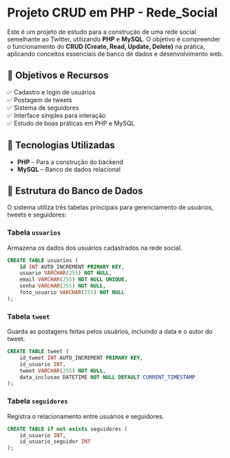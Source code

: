 # Projeto CRUD em PHP - Rede_Social

Este é um projeto de estudo para a construção de uma rede social semelhante ao Twitter, utilizando **PHP** e **MySQL**. O objetivo é compreender o funcionamento do **CRUD (Create, Read, Update, Delete)** na prática, aplicando conceitos essenciais de banco de dados e desenvolvimento web.

## 📌 Objetivos e Recursos

✅ Cadastro e login de usuários  
✅ Postagem de tweets  
✅ Sistema de seguidores  
✅ Interface simples para interação  
✅ Estudo de boas práticas em PHP e MySQL  


## 🚀 Tecnologias Utilizadas

- **PHP** – Para a construção do backend
- **MySQL** – Banco de dados relacional

## 📂 Estrutura do Banco de Dados

O sistema utiliza três tabelas principais para gerenciamento de usuários, tweets e seguidores:

### Tabela `usuarios`
Armazena os dados dos usuários cadastrados na rede social.

```sql
CREATE TABLE usuarios (
    id INT AUTO_INCREMENT PRIMARY KEY,
    usuario VARCHAR(255) NOT NULL,
    email VARCHAR(255) NOT NULL UNIQUE,
    senha VARCHAR(255) NOT NULL,
    foto_usuario VARCHAR(255) NOT NULL
);
```

### Tabela `tweet`
Guarda as postagens feitas pelos usuários, incluindo a data e o autor do tweet.

```sql
CREATE TABLE tweet (
    id_tweet INT AUTO_INCREMENT PRIMARY KEY,
    id_usuario INT,
    tweet VARCHAR(255) NOT NULL,
    data_inclusao DATETIME NOT NULL DEFAULT CURRENT_TIMESTAMP
);
```

### Tabela `seguidores`
Registra o relacionamento entre usuários e seguidores.

```sql
CREATE TABLE if not exists seguidores (
    id_usuario INT,
    id_usuario_seguidor INT
);
```

 